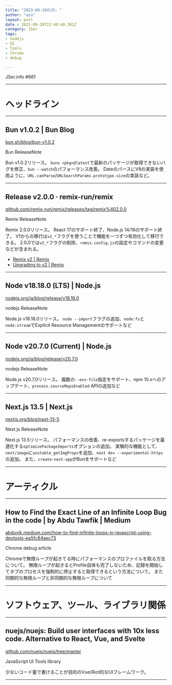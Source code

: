 ```yaml
---
title: "2023-09-19のJS: "
author: "azu"
layout: post
date : 2023-09-19T22:48:40.301Z
category: JSer
tags:
- nodejs
- UI
- Tools
- Chrome
- debug

---
```


JSer.info #661

----

<h1 class="site-genre">ヘッドライン</h1>

----

## Bun v1.0.2 | Bun Blog
[bun.sh/blog/bun-v1.0.2](https://bun.sh/blog/bun-v1.0.2 "Bun v1.0.2 | Bun Blog")
<p class="jser-tags jser-tag-icon"><span class="jser-tag">Bun</span> <span class="jser-tag">ReleaseNote</span></p>

Bun v1.0.2リリース。
`bunx <pkg>@latest`で最新のパッケージが取得できないバグを修正、`bun --watch`のパフォーマンス改善。
DateのパースにV8の実装を使雨ように、`URL.canParse`/`URLSearchParams.prototype.size`の実装など。


----

## Release v2.0.0 · remix-run/remix
[github.com/remix-run/remix/releases/tag/remix%402.0.0](https://github.com/remix-run/remix/releases/tag/remix%402.0.0 "Release v2.0.0 · remix-run/remix")
<p class="jser-tags jser-tag-icon"><span class="jser-tag">Remix</span> <span class="jser-tag">ReleaseNote</span></p>

Remix 2.0.0リリース。
React 17のサポート終了、Node.js 14/16のサポート終了。
V1からの移行は`v2_*`フラグを使うことで機能を一つずつ有効化して移行できる。
2.0.0では`v2_*`フラグの削除、`remix.config.js`の設定やコマンドの変更などが含まれる。

- [Remix v2 | Remix](https://remix.run/blog/remix-v2 "Remix v2 | Remix")
- [Upgrading to v2 | Remix](https://remix.run/docs/en/main/start/v2 "Upgrading to v2 | Remix")

----

## Node v18.18.0 (LTS) | Node.js
[nodejs.org/ja/blog/release/v18.18.0](https://nodejs.org/ja/blog/release/v18.18.0 "Node v18.18.0 (LTS) | Node.js")
<p class="jser-tags jser-tag-icon"><span class="jser-tag">nodejs</span> <span class="jser-tag">ReleaseNote</span></p>

Node.js v18.18.0リリース。
`node --import`フラグの追加、`node:fs`と`node:stream`でExplicit Resource Managementのサポートなど


----

## Node v20.7.0 (Current) | Node.js
[nodejs.org/ja/blog/release/v20.7.0](https://nodejs.org/ja/blog/release/v20.7.0 "Node v20.7.0 (Current) | Node.js")
<p class="jser-tags jser-tag-icon"><span class="jser-tag">nodejs</span> <span class="jser-tag">ReleaseNote</span></p>

Node.js v20.7.0リリース。
複数の`--env-file`指定をサポート、npm 10.xへのアップデート、`process.sourceMapsEnabled` APIの追加など


----

## Next.js 13.5 | Next.js
[nextjs.org/blog/next-13-5](https://nextjs.org/blog/next-13-5 "Next.js 13.5 | Next.js")
<p class="jser-tags jser-tag-icon"><span class="jser-tag">Next.js</span> <span class="jser-tag">ReleaseNote</span></p>

Next.js 13.5リリース。
パフォーマンスの改善、re-exportsするパッケージを最適化する`optimizePackageImports`オプションの追加。
実験的な機能として、`next/image`に`unstable_getImgProps`を追加、`next dev --experimental-https`の追加。
また、`create-next-app`がBunをサポートなど


----
<h1 class="site-genre">アーティクル</h1>

----

## How to Find the Exact Line of an Infinite Loop Bug in the code | by Abdu Tawfik | Medium
[abduvik.medium.com/how-to-find-infinite-loops-in-javascript-using-devtools-ea5fc84aec73](https://abduvik.medium.com/how-to-find-infinite-loops-in-javascript-using-devtools-ea5fc84aec73 "How to Find the Exact Line of an Infinite Loop Bug in the code | by Abdu Tawfik | Medium")
<p class="jser-tags jser-tag-icon"><span class="jser-tag">Chrome</span> <span class="jser-tag">debug</span> <span class="jser-tag">article</span></p>

Chromeで無限ループが起きてる時にパフォーマンスのプロファイルを取る方法について。
無限ループが起きるとProfile自体も完了しないため、記録を開始してタブのプロセスを強制的に停止すると取得できるという方法について。
また同期的な無限ループと非同期的な無限ループについて


----
<h1 class="site-genre">ソフトウェア、ツール、ライブラリ関係</h1>

----

## nuejs/nuejs: Build user interfaces with 10x less code. Alternative to React, Vue, and Svelte
[github.com/nuejs/nuejs/tree/master](https://github.com/nuejs/nuejs/tree/master "nuejs/nuejs: Build user interfaces with 10x less code. Alternative to React, Vue, and Svelte")
<p class="jser-tags jser-tag-icon"><span class="jser-tag">JavaScript</span> <span class="jser-tag">UI</span> <span class="jser-tag">Tools</span> <span class="jser-tag">library</span></p>

少ないコード量で書けることが目的のVue/Riot的なUIフレームワーク。


----

